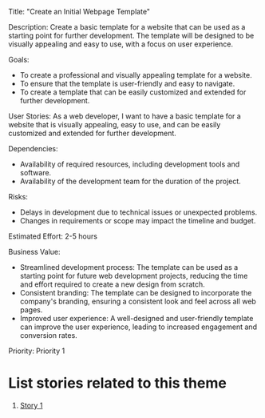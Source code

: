 Title: "Create an Initial Webpage Template"

Description: Create a basic template for a website that can be used as a starting point for further development. The template will be designed to be visually appealing and easy to use, with a focus on user experience.

Goals: 
- To create a professional and visually appealing template for a website.
- To ensure that the template is user-friendly and easy to navigate.
- To create a template that can be easily customized and extended for further development.

User Stories: As a web developer, I want to have a basic template for a website that is visually appealing, easy to use, and can be easily customized and extended for further development.

Dependencies: 
- Availability of required resources, including development tools and software.
- Availability of the development team for the duration of the project.

Risks: 
- Delays in development due to technical issues or unexpected problems.
- Changes in requirements or scope may impact the timeline and budget.

Estimated Effort: 2-5 hours

Business Value: 
- Streamlined development process: The template can be used as a starting point for future web development projects, reducing the time and effort required to create a new design from scratch.
- Consistent branding: The template can be designed to incorporate the company's branding, ensuring a consistent look and feel across all web pages.
- Improved user experience: A well-designed and user-friendly template can improve the user experience, leading to increased engagement and conversion rates.

Priority: Priority 1

# List stories related to this theme
1. [Story 1](documentation/theme_1/webpageTemplate_story1.md)